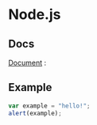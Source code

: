 Node.js
=======

Docs 
-----------

[Document](https://nodejs.org/en/docs/) : 

Example
---------

```javascript
var example = "hello!";
alert(example);
```
  

